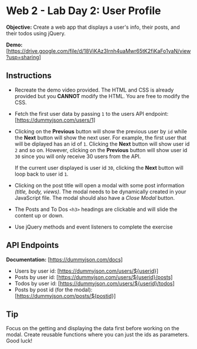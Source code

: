 # Web 2 - Lab Day 2: User Profile

**Objective:** Create a web app that displays a user's info, their posts, and their todos using jQuery.

**Demo:** [https://drive.google.com/file/d/18ViKAz3Irnh4uaMwr65tK2fiKaFo1yaN/view?usp=sharing]

## Instructions

- Recreate the demo video provided. The HTML and CSS is already provided but you **CANNOT** modify the HTML. You are free to modify the CSS.
- Fetch the first user data by passing `1` to the users API endpoint: [https://dummyjson.com/users/1]
- Clicking on the **Previous** button will show the previous user by `id` while the **Next** button will show the next user. For example, the first user that will be diplayed has an id of `1`. Clicking the **Next** button will show user id `2` and so on. However, clicking on the **Previous** button will show user id `30` since you will only receive 30 users from the API.

  If the current user displayed is user id `30`, clicking the **Next** button will loop back to user id `1`.
- Clicking on the post title will open a modal with some post information *(title, body, views)*. The modal needs to be dynamically created in your JavaScript file. The modal should also have a *Close Modal* button.
- The Posts and To Dos `<h3>` headings are clickable and will slide the content up or down.
- Use jQuery methods and event listeners to complete the exercise

## API Endpoints

**Documentation:** [https://dummyjson.com/docs]

- Users by user id: [https://dummyjson.com/users/${userid}]
- Posts by user id: [https://dummyjson.com/users/${userid}/posts]
- Todos by user id: [https://dummyjson.com/users/${userid}/todos]
- Posts by post id (for the modal): [https://dummyjson.com/posts/${postid}]

## Tip

Focus on the getting and displaying the data first before working on the modal. Create reusable functions where you can just the ids as parameters. Good luck!
